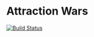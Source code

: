 Attraction Wars
===============

[![Build Status](https://travis-ci.org/harentius/attraction-wars-client.svg?branch=master)](https://travis-ci.org/harentius/attraction-wars-client)
